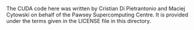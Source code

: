 The CUDA code here was written by Cristian Di Pietrantonio and Maciej Cytowski
on behalf of the Pawsey Supercomputing Centre. It is provided under the terms
given in the LICENSE file in this directory.
